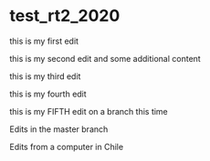 # test_rt2_2020

this is my first edit

this is my second edit and some additional content

this is my third edit

this is my fourth edit

this is my FIFTH edit on a branch this time

Edits in the master branch

Edits from a computer in Chile
